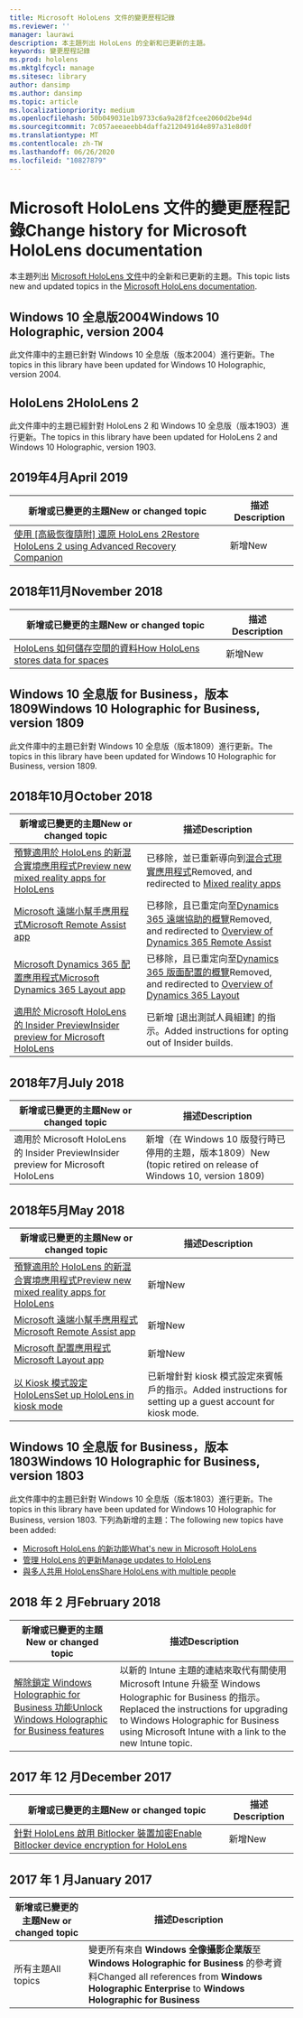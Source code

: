 ```yaml
---
title: Microsoft HoloLens 文件的變更歷程記錄
ms.reviewer: ''
manager: laurawi
description: 本主題列出 HoloLens 的全新和已更新的主題。
keywords: 變更歷程記錄
ms.prod: hololens
ms.mktglfcycl: manage
ms.sitesec: library
author: dansimp
ms.author: dansimp
ms.topic: article
ms.localizationpriority: medium
ms.openlocfilehash: 50b049031e1b9733c6a9a28f2fcee2060d2be94d
ms.sourcegitcommit: 7c057aeeaeebb4daffa2120491d4e897a31e8d0f
ms.translationtype: MT
ms.contentlocale: zh-TW
ms.lasthandoff: 06/26/2020
ms.locfileid: "10827879"
---
```

# <span data-ttu-id="9aa2a-104">Microsoft HoloLens 文件的變更歷程記錄</span><span class="sxs-lookup"><span data-stu-id="9aa2a-104">Change history for Microsoft HoloLens documentation</span></span>

<span data-ttu-id="9aa2a-105">本主題列出 [Microsoft HoloLens 文件](index.md)中的全新和已更新的主題。</span><span class="sxs-lookup"><span data-stu-id="9aa2a-105">This topic lists new and updated topics in the [Microsoft HoloLens documentation](index.md).</span></span>

## <span data-ttu-id="9aa2a-106">Windows 10 全息版2004</span><span class="sxs-lookup"><span data-stu-id="9aa2a-106">Windows 10 Holographic, version 2004</span></span>

<span data-ttu-id="9aa2a-107">此文件庫中的主題已針對 Windows 10 全息版（版本2004）進行更新。</span><span class="sxs-lookup"><span data-stu-id="9aa2a-107">The topics in this library have been updated for Windows 10 Holographic, version 2004.</span></span>

## <span data-ttu-id="9aa2a-108">HoloLens 2</span><span class="sxs-lookup"><span data-stu-id="9aa2a-108">HoloLens 2</span></span>

<span data-ttu-id="9aa2a-109">此文件庫中的主題已經針對 HoloLens 2 和 Windows 10 全息版（版本1903）進行更新。</span><span class="sxs-lookup"><span data-stu-id="9aa2a-109">The topics in this library have been updated for HoloLens 2 and Windows 10 Holographic, version 1903.</span></span>

## <span data-ttu-id="9aa2a-110">2019年4月</span><span class="sxs-lookup"><span data-stu-id="9aa2a-110">April 2019</span></span>

<span data-ttu-id="9aa2a-111">新增或已變更的主題</span><span class="sxs-lookup"><span data-stu-id="9aa2a-111">New or changed topic</span></span> | <span data-ttu-id="9aa2a-112">描述</span><span class="sxs-lookup"><span data-stu-id="9aa2a-112">Description</span></span>
--- | ---
[<span data-ttu-id="9aa2a-113">使用 [高級恢復隨附] 還原 HoloLens 2</span><span class="sxs-lookup"><span data-stu-id="9aa2a-113">Restore HoloLens 2 using Advanced Recovery Companion</span></span>](hololens-recovery.md) | <span data-ttu-id="9aa2a-114">新增</span><span class="sxs-lookup"><span data-stu-id="9aa2a-114">New</span></span>

## <span data-ttu-id="9aa2a-115">2018年11月</span><span class="sxs-lookup"><span data-stu-id="9aa2a-115">November 2018</span></span>

<span data-ttu-id="9aa2a-116">新增或已變更的主題</span><span class="sxs-lookup"><span data-stu-id="9aa2a-116">New or changed topic</span></span> | <span data-ttu-id="9aa2a-117">描述</span><span class="sxs-lookup"><span data-stu-id="9aa2a-117">Description</span></span>
--- | ---
[<span data-ttu-id="9aa2a-118">HoloLens 如何儲存空間的資料</span><span class="sxs-lookup"><span data-stu-id="9aa2a-118">How HoloLens stores data for spaces</span></span>](hololens-spaces.md) | <span data-ttu-id="9aa2a-119">新增</span><span class="sxs-lookup"><span data-stu-id="9aa2a-119">New</span></span>

## <span data-ttu-id="9aa2a-120">Windows 10 全息版 for Business，版本1809</span><span class="sxs-lookup"><span data-stu-id="9aa2a-120">Windows 10 Holographic for Business, version 1809</span></span>

<span data-ttu-id="9aa2a-121">此文件庫中的主題已針對 Windows 10 全息版（版本1809）進行更新。</span><span class="sxs-lookup"><span data-stu-id="9aa2a-121">The topics in this library have been updated for Windows 10 Holographic for Business, version 1809.</span></span>


## <span data-ttu-id="9aa2a-122">2018年10月</span><span class="sxs-lookup"><span data-stu-id="9aa2a-122">October 2018</span></span>

<span data-ttu-id="9aa2a-123">新增或已變更的主題</span><span class="sxs-lookup"><span data-stu-id="9aa2a-123">New or changed topic</span></span> | <span data-ttu-id="9aa2a-124">描述</span><span class="sxs-lookup"><span data-stu-id="9aa2a-124">Description</span></span>
--- | ---
[<span data-ttu-id="9aa2a-125">預覽適用於 HoloLens 的新混合實境應用程式</span><span class="sxs-lookup"><span data-stu-id="9aa2a-125">Preview new mixed reality apps for HoloLens</span></span>](hololens-public-preview-apps.md) | <span data-ttu-id="9aa2a-126">已移除，並已重新導向到[混合式現實應用程式](https://docs.microsoft.com/dynamics365/#pivot=mixed-reality-apps)</span><span class="sxs-lookup"><span data-stu-id="9aa2a-126">Removed, and redirected to [Mixed reality apps](https://docs.microsoft.com/dynamics365/#pivot=mixed-reality-apps)</span></span>
[<span data-ttu-id="9aa2a-127">Microsoft 遠端小幫手應用程式</span><span class="sxs-lookup"><span data-stu-id="9aa2a-127">Microsoft Remote Assist app</span></span>](hololens-microsoft-remote-assist-app.md) | <span data-ttu-id="9aa2a-128">已移除，且已重定向至[Dynamics 365 遠端協助的概覽](https://docs.microsoft.com/dynamics365/mixed-reality/remote-assist/)</span><span class="sxs-lookup"><span data-stu-id="9aa2a-128">Removed, and redirected to [Overview of Dynamics 365 Remote Assist](https://docs.microsoft.com/dynamics365/mixed-reality/remote-assist/)</span></span>
[<span data-ttu-id="9aa2a-129">Microsoft Dynamics 365 配置應用程式</span><span class="sxs-lookup"><span data-stu-id="9aa2a-129">Microsoft Dynamics 365 Layout app</span></span>](hololens-microsoft-dynamics-365-layout-app.md) | <span data-ttu-id="9aa2a-130">已移除，且已重定向至[Dynamics 365 版面配置的概覽](https://docs.microsoft.com/dynamics365/mixed-reality/layout/)</span><span class="sxs-lookup"><span data-stu-id="9aa2a-130">Removed, and redirected to [Overview of Dynamics 365 Layout](https://docs.microsoft.com/dynamics365/mixed-reality/layout/)</span></span>
[<span data-ttu-id="9aa2a-131">適用於 Microsoft HoloLens 的 Insider Preview</span><span class="sxs-lookup"><span data-stu-id="9aa2a-131">Insider preview for Microsoft HoloLens</span></span>](hololens-insider.md) | <span data-ttu-id="9aa2a-132">已新增 [退出測試人員組建] 的指示。</span><span class="sxs-lookup"><span data-stu-id="9aa2a-132">Added instructions for opting out of Insider builds.</span></span>


## <span data-ttu-id="9aa2a-133">2018年7月</span><span class="sxs-lookup"><span data-stu-id="9aa2a-133">July 2018</span></span>

<span data-ttu-id="9aa2a-134">新增或已變更的主題</span><span class="sxs-lookup"><span data-stu-id="9aa2a-134">New or changed topic</span></span> | <span data-ttu-id="9aa2a-135">描述</span><span class="sxs-lookup"><span data-stu-id="9aa2a-135">Description</span></span>
--- | ---
<span data-ttu-id="9aa2a-136">適用於 Microsoft HoloLens 的 Insider Preview</span><span class="sxs-lookup"><span data-stu-id="9aa2a-136">Insider preview for Microsoft HoloLens</span></span> | <span data-ttu-id="9aa2a-137">新增（在 Windows 10 版發行時已停用的主題，版本1809）</span><span class="sxs-lookup"><span data-stu-id="9aa2a-137">New (topic retired on release of Windows 10, version 1809)</span></span>


## <span data-ttu-id="9aa2a-138">2018年5月</span><span class="sxs-lookup"><span data-stu-id="9aa2a-138">May 2018</span></span>

<span data-ttu-id="9aa2a-139">新增或已變更的主題</span><span class="sxs-lookup"><span data-stu-id="9aa2a-139">New or changed topic</span></span> | <span data-ttu-id="9aa2a-140">描述</span><span class="sxs-lookup"><span data-stu-id="9aa2a-140">Description</span></span>
--- | ---
[<span data-ttu-id="9aa2a-141">預覽適用於 HoloLens 的新混合實境應用程式</span><span class="sxs-lookup"><span data-stu-id="9aa2a-141">Preview new mixed reality apps for HoloLens</span></span>](hololens-public-preview-apps.md) | <span data-ttu-id="9aa2a-142">新增</span><span class="sxs-lookup"><span data-stu-id="9aa2a-142">New</span></span>
[<span data-ttu-id="9aa2a-143">Microsoft 遠端小幫手應用程式</span><span class="sxs-lookup"><span data-stu-id="9aa2a-143">Microsoft Remote Assist app</span></span>](hololens-microsoft-remote-assist-app.md) | <span data-ttu-id="9aa2a-144">新增</span><span class="sxs-lookup"><span data-stu-id="9aa2a-144">New</span></span>
[<span data-ttu-id="9aa2a-145">Microsoft 配置應用程式</span><span class="sxs-lookup"><span data-stu-id="9aa2a-145">Microsoft Layout app</span></span>](hololens-microsoft-layout-app.md) | <span data-ttu-id="9aa2a-146">新增</span><span class="sxs-lookup"><span data-stu-id="9aa2a-146">New</span></span>
[<span data-ttu-id="9aa2a-147">以 Kiosk 模式設定 HoloLens</span><span class="sxs-lookup"><span data-stu-id="9aa2a-147">Set up HoloLens in kiosk mode</span></span>](hololens-kiosk.md) | <span data-ttu-id="9aa2a-148">已新增針對 kiosk 模式設定來賓帳戶的指示。</span><span class="sxs-lookup"><span data-stu-id="9aa2a-148">Added instructions for setting up a guest account for kiosk mode.</span></span>

## <span data-ttu-id="9aa2a-149">Windows 10 全息版 for Business，版本1803</span><span class="sxs-lookup"><span data-stu-id="9aa2a-149">Windows 10 Holographic for Business, version 1803</span></span>

<span data-ttu-id="9aa2a-150">此文件庫中的主題已針對 Windows 10 全息版（版本1803）進行更新。</span><span class="sxs-lookup"><span data-stu-id="9aa2a-150">The topics in this library have been updated for Windows 10 Holographic for Business, version 1803.</span></span> <span data-ttu-id="9aa2a-151">下列為新增的主題：</span><span class="sxs-lookup"><span data-stu-id="9aa2a-151">The following new topics have been added:</span></span>

- [<span data-ttu-id="9aa2a-152">Microsoft HoloLens 的新功能</span><span class="sxs-lookup"><span data-stu-id="9aa2a-152">What's new in Microsoft HoloLens</span></span>](hololens-whats-new.md)
- [<span data-ttu-id="9aa2a-153">管理 HoloLens 的更新</span><span class="sxs-lookup"><span data-stu-id="9aa2a-153">Manage updates to HoloLens</span></span>](hololens-updates.md)
- [<span data-ttu-id="9aa2a-154">與多人共用 HoloLens</span><span class="sxs-lookup"><span data-stu-id="9aa2a-154">Share HoloLens with multiple people</span></span>](hololens-multiple-users.md)


## <span data-ttu-id="9aa2a-155">2018 年 2 月</span><span class="sxs-lookup"><span data-stu-id="9aa2a-155">February 2018</span></span>

<span data-ttu-id="9aa2a-156">新增或已變更的主題</span><span class="sxs-lookup"><span data-stu-id="9aa2a-156">New or changed topic</span></span> | <span data-ttu-id="9aa2a-157">描述</span><span class="sxs-lookup"><span data-stu-id="9aa2a-157">Description</span></span>
--- | ---
[<span data-ttu-id="9aa2a-158">解除鎖定 Windows Holographic for Business 功能</span><span class="sxs-lookup"><span data-stu-id="9aa2a-158">Unlock Windows Holographic for Business features</span></span>](hololens1-upgrade-enterprise.md)  | <span data-ttu-id="9aa2a-159">以新的 Intune 主題的連結來取代有關使用 Microsoft Intune 升級至 Windows Holographic for Business 的指示。</span><span class="sxs-lookup"><span data-stu-id="9aa2a-159">Replaced the instructions for upgrading to Windows Holographic for Business using Microsoft Intune with a link to the new Intune topic.</span></span>

## <span data-ttu-id="9aa2a-160">2017 年 12 月</span><span class="sxs-lookup"><span data-stu-id="9aa2a-160">December 2017</span></span>

<span data-ttu-id="9aa2a-161">新增或已變更的主題</span><span class="sxs-lookup"><span data-stu-id="9aa2a-161">New or changed topic</span></span> | <span data-ttu-id="9aa2a-162">描述</span><span class="sxs-lookup"><span data-stu-id="9aa2a-162">Description</span></span>
--- | ---
[<span data-ttu-id="9aa2a-163">針對 HoloLens 啟用 Bitlocker 裝置加密</span><span class="sxs-lookup"><span data-stu-id="9aa2a-163">Enable Bitlocker device encryption for HoloLens</span></span>](hololens-encryption.md) | <span data-ttu-id="9aa2a-164">新增</span><span class="sxs-lookup"><span data-stu-id="9aa2a-164">New</span></span>

## <span data-ttu-id="9aa2a-165">2017 年 1 月</span><span class="sxs-lookup"><span data-stu-id="9aa2a-165">January 2017</span></span>

| <span data-ttu-id="9aa2a-166">新增或已變更的主題</span><span class="sxs-lookup"><span data-stu-id="9aa2a-166">New or changed topic</span></span> | <span data-ttu-id="9aa2a-167">描述</span><span class="sxs-lookup"><span data-stu-id="9aa2a-167">Description</span></span> |
| --- | --- |
| <span data-ttu-id="9aa2a-168">所有主題</span><span class="sxs-lookup"><span data-stu-id="9aa2a-168">All topics</span></span> | <span data-ttu-id="9aa2a-169">變更所有來自 **Windows 全像攝影企業版**至 **Windows Holographic for Business** 的參考資料</span><span class="sxs-lookup"><span data-stu-id="9aa2a-169">Changed all references from **Windows Holographic Enterprise** to **Windows Holographic for Business**</span></span> |
